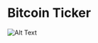 # Bitcoin Ticker 
![Alt Text](https://github.com/londonappbrewery/Images/blob/master/bitcoin-flutter-demo.gif)


